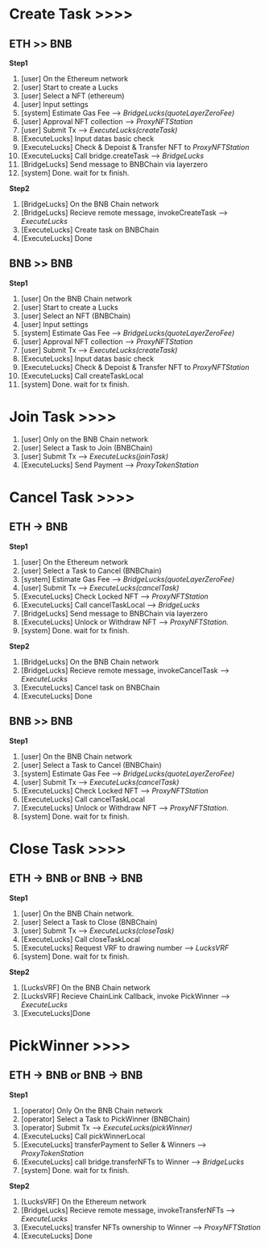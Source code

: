 # Create Task >>>>
## ETH >> BNB
**Step1**
 1. [user] On the Ethereum network
 2. [user] Start to create a Lucks
 2. [user] Select a NFT (ethereum)
 3. [user] Input settings
 4. [system] Estimate Gas Fee --> *BridgeLucks(quoteLayerZeroFee)*
 4. [user] Approval NFT collection --> *ProxyNFTStation*
 5. [user] Submit Tx --> *ExecuteLucks(createTask)*
 6. [ExecuteLucks] Input datas basic check
 7. [ExecuteLucks] Check & Depoist & Transfer NFT to *ProxyNFTStation*
 8. [ExecuteLucks] Call bridge.createTask --> *BridgeLucks*
 9. [BridgeLucks] Send message to BNBChain via layerzero
 10. [system] Done. wait for tx finish.
 
**Step2**
 1. [BridgeLucks] On the BNB Chain network
 2. [BridgeLucks] Recieve remote message, invokeCreateTask --> *ExecuteLucks*
 3. [ExecuteLucks] Create task on BNBChain
 4. [ExecuteLucks] Done


 ## BNB >> BNB
**Step1**
 1. [user] On the BNB Chain network
 2. [user] Start to create a Lucks
 2. [user] Select an NFT (BNBChain)
 3. [user] Input settings
 4. [system] Estimate Gas Fee --> *BridgeLucks(quoteLayerZeroFee)*
 4. [user] Approval NFT collection --> *ProxyNFTStation*
 5. [user] Submit Tx --> *ExecuteLucks(createTask)*
 6. [ExecuteLucks] Input datas basic check
 7. [ExecuteLucks] Check & Depoist & Transfer NFT to *ProxyNFTStation*
 8. [ExecuteLucks] Call createTaskLocal
 9. [system] Done. wait for tx finish.



 # Join Task >>>>
 1. [user] Only on the BNB Chain network
 2. [user] Select a Task to Join (BNBChain)
 3. [user] Submit Tx --> *ExecuteLucks(joinTask)*
 4. [ExecuteLucks] Send Payment --> *ProxyTokenStation*

  # Cancel Task >>>>
  ## ETH -> BNB
  **Step1**
 1. [user] On the Ethereum network
 2. [user] Select a Task to Cancel (BNBChain)
 3. [system] Estimate Gas Fee --> *BridgeLucks(quoteLayerZeroFee)*
 4. [user] Submit Tx --> *ExecuteLucks(cancelTask)*
 5. [ExecuteLucks] Check Locked NFT --> *ProxyNFTStation*
 8. [ExecuteLucks] Call cancelTaskLocal --> *BridgeLucks*
 9. [BridgeLucks] Send message to BNBChain via layerzero
 10. [ExecuteLucks] Unlock or Withdraw NFT --> *ProxyNFTStation*.
 11. [system] Done. wait for tx finish.

 **Step2**
 1. [BridgeLucks] On the BNB Chain network
 2. [BridgeLucks] Recieve remote message, invokeCancelTask --> *ExecuteLucks*
 3. [ExecuteLucks] Cancel task on BNBChain
 4. [ExecuteLucks] Done

## BNB >> BNB
**Step1**
 1. [user] On the BNB Chain network
 2. [user] Select a Task to Cancel (BNBChain)
 3. [system] Estimate Gas Fee --> *BridgeLucks(quoteLayerZeroFee)*
 4. [user] Submit Tx --> *ExecuteLucks(cancelTask)*
 5. [ExecuteLucks] Check Locked NFT --> *ProxyNFTStation*
 8. [ExecuteLucks] Call cancelTaskLocal
 10. [ExecuteLucks] Unlock or Withdraw NFT --> *ProxyNFTStation*.
 11. [system] Done. wait for tx finish.


# Close Task >>>>
## ETH -> BNB  or BNB -> BNB
**Step1**
 1. [user] On the BNB Chain network.
 2. [user] Select a Task to Close (BNBChain)
 3. [user] Submit Tx --> *ExecuteLucks(closeTask)*
 4. [ExecuteLucks] Call closeTaskLocal
 5. [ExecuteLucks] Request VRF to drawing number --> *LucksVRF*
 6. [system] Done. wait for tx finish.

 **Step2**
 1. [LucksVRF] On the BNB Chain network
 2. [LucksVRF] Recieve ChainLink Callback, invoke PickWinner --> *ExecuteLucks*
 3. [ExecuteLucks]Done


 
# PickWinner >>>>
## ETH -> BNB  or BNB -> BNB
**Step1**
 1. [operator] Only On the BNB Chain network
 2. [operator] Select a Task to PickWinner (BNBChain)
 3. [operator] Submit Tx --> *ExecuteLucks(pickWinner)*
 4. [ExecuteLucks] Call pickWinnerLocal
 5. [ExecuteLucks] transferPayment to Seller & Winners --> *ProxyTokenStation*
 5. [ExecuteLucks] call bridge.transferNFTs to Winner --> *BridgeLucks*
 6. [system] Done. wait for tx finish.

 **Step2**
 1. [LucksVRF] On the Ethereum network
 2. [BridgeLucks] Recieve remote message, invokeTransferNFTs --> *ExecuteLucks*
 3. [ExecuteLucks] transfer NFTs ownership to Winner --> *ProxyNFTStation*
 4. [ExecuteLucks] Done

